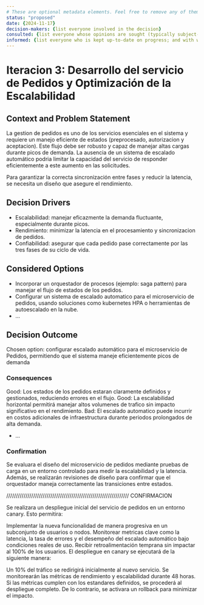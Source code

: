 ```yaml
---
# These are optional metadata elements. Feel free to remove any of them.
status: "proposed"
date: {2024-11-17}
decision-makers: {list everyone involved in the decision}
consulted: {list everyone whose opinions are sought (typically subject-matter experts); and with whom there is a two-way communication}
informed: {list everyone who is kept up-to-date on progress; and with whom there is a one-way communication}
---
```


# Iteracion 3: Desarrollo del servicio de Pedidos y Optimización de la Escalabilidad

## Context and Problem Statement

La gestion de pedidos es uno de los servicios esenciales en el sistema y requiere un manejo eficiente de estados (preprocesado, autorizacion y aceptacion). 
Este flujo debe ser robusto y capaz de manejar altas cargas durante picos de demanda. La ausencia de un sistema de escalado automático 
podria limitar la capacidad del servicio de responder eficientemente a este aumento en las solicitudes.

Para garantizar la correcta sincronización entre fases y reducir la latencia, se necesita un diseño que asegure el rendimiento.
<!-- This is an optional element. Feel free to remove. -->
## Decision Drivers

* Escalabilidad: manejar eficazmente la demanda fluctuante, especialmente durante picos.
* Rendimiento: minimizar la latencia en el procesamiento y sincronizacion de pedidos.
* Confiabilidad: asegurar que cada pedido pase correctamente por las tres fases de su ciclo de vida.

## Considered Options

* Incorporar un orquestador de procesos (ejemplo: saga pattern) para manejar el flujo de estados de los pedidos.
* Configurar un sistema de escalado automatico para el microservicio de pedidos, usando soluciones como kubernetes HPA o herramientas de autoescalado en la nube.
* … <!-- numbers of options can vary -->

## Decision Outcome

Chosen option: configurar escalado automático para el microservicio de Pedidos, permitiendo que el sistema maneje eficientemente picos de demanda

<!-- This is an optional element. Feel free to remove. -->
### Consequences

Good: Los estados de los pedidos estaran claramente definidos y gestionados, reduciendo errores en el flujo.
Good: La escalabilidad horizontal permitirá manejar altos volumenes de trafico sin impacto significativo en el rendimiento.
Bad: El escalado automatico puede incurrir en costos adicionales de infraestructura durante periodos prolongados de alta demanda.
* … <!-- numbers of consequences can vary -->

<!-- This is an optional element. Feel free to remove. -->
### Confirmation

Se evaluara el diseño del microservicio de pedidos mediante pruebas de carga en un entorno controlado para medir la escalabilidad y la latencia. 
Además, se realizarán revisiones de diseño para confirmar que el orquestador maneja correctamente las transiciones entre estados.



//////////////////////////////////////////////////////////////// CONFIRMACION


Se realizara un despliegue inicial del servicio de pedidos en un entorno canary. Esto permitira:

Implementar la nueva funcionalidad de manera progresiva en un subconjunto de usuarios o nodos.
Monitorear metricas clave como la latencia, la tasa de errores y el desempeño del escalado automático bajo condiciones reales de uso.
Recibir retroalimentación temprana sin impactar al 100% de los usuarios.
El despliegue en canary se ejecutará de la siguiente manera:

Un 10% del tráfico se redirigirá inicialmente al nuevo servicio.
Se monitorearán las métricas de rendimiento y escalabilidad durante 48 horas.
Si las métricas cumplen con los estandares definidos, se procederá al despliegue completo. De lo contrario, se activara un rollback para minimizar el impacto.

